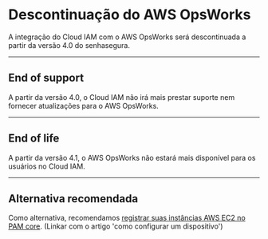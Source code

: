 # Descontinuação do AWS OpsWorks

A integração do Cloud IAM com o AWS OpsWorks será descontinuada a partir da versão 4.0 do senhasegura.

* * *

## End of support
A partir da versão 4.0, o Cloud IAM não irá mais prestar suporte nem fornecer atualizações para o AWS OpsWorks.

* * *

## End of life
A partir da versão 4.1, o AWS OpsWorks não estará mais disponível para os usuários no Cloud IAM.

* * *

## Alternativa recomendada
Como alternativa, recomendamos [registrar suas instâncias AWS EC2 no PAM core](https://docs.senhasegura.io/v3-33/docs/pt/pam-devices-management). (Linkar com o artigo 'como configurar um dispositivo')
